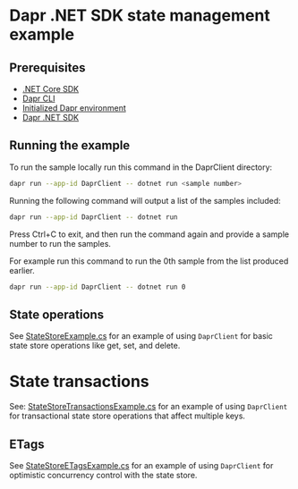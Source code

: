 # Dapr .NET SDK state management example

## Prerequisites

- [.NET Core SDK](https://dotnet.microsoft.com/download)
- [Dapr CLI](https://docs.dapr.io/getting-started/install-dapr-cli/)
- [Initialized Dapr environment](https://docs.dapr.io/getting-started/install-dapr-selfhost/)
- [Dapr .NET SDK](https://docs.dapr.io/developing-applications/sdks/dotnet/)

## Running the example

To run the sample locally run this command in the DaprClient directory:

```sh
dapr run --app-id DaprClient -- dotnet run <sample number>
```

Running the following command will output a list of the samples included:

```sh
dapr run --app-id DaprClient -- dotnet run
```

Press Ctrl+C to exit, and then run the command again and provide a sample number to run the samples.

For example run this command to run the 0th sample from the list produced earlier.

```sh
dapr run --app-id DaprClient -- dotnet run 0
```

## State operations

See [StateStoreExample.cs](./StateStoreExample.cs) for an example of using `DaprClient` for basic state store operations like get, set, and delete.

# State transactions

See: [StateStoreTransactionsExample.cs](./StateStoreTransactionsExample.cs) for an example of using `DaprClient` for transactional state store operations that affect multiple keys. 

## ETags

See [StateStoreETagsExample.cs](./StateStoreETagsExample.cs) for an example of using `DaprClient` for optimistic concurrency control with the state store.
